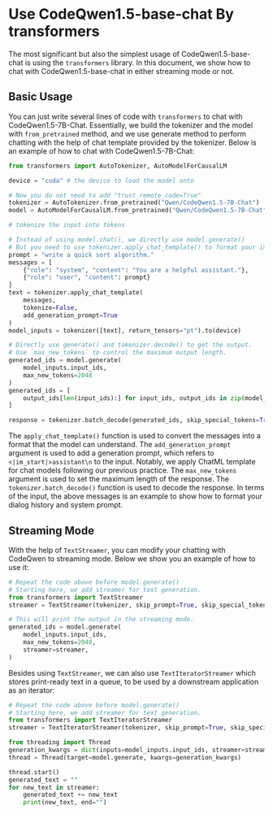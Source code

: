 # Use CodeQwen1.5-base-chat By transformers
The most significant but also the simplest usage of CodeQwen1.5-base-chat is using the `transformers` library. In this document, we show how to chat with CodeQwen1.5-base-chat in either streaming mode or not.

## Basic Usage
You can just write several lines of code with `transformers` to chat with CodeQwen1.5-7B-Chat. Essentially, we build the tokenizer and the model with `from_pretrained` method, and we use generate method to perform chatting with the help of chat template provided by the tokenizer. Below is an example of how to chat with CodeQwen1.5-7B-Chat:

```python
from transformers import AutoTokenizer, AutoModelForCausalLM

device = "cuda" # the device to load the model onto

# Now you do not need to add "trust_remote_code=True"
tokenizer = AutoTokenizer.from_pretrained("Qwen/CodeQwen1.5-7B-Chat")
model = AutoModelForCausalLM.from_pretrained("Qwen/CodeQwen1.5-7B-Chat", device_map="auto").eval()

# tokenize the input into tokens

# Instead of using model.chat(), we directly use model.generate()
# But you need to use tokenizer.apply_chat_template() to format your inputs as shown below
prompt = "write a quick sort algorithm."
messages = [
    {"role": "system", "content": "You are a helpful assistant."},
    {"role": "user", "content": prompt}
]
text = tokenizer.apply_chat_template(
    messages,
    tokenize=False,
    add_generation_prompt=True
)
model_inputs = tokenizer([text], return_tensors="pt").to(device)

# Directly use generate() and tokenizer.decode() to get the output.
# Use `max_new_tokens` to control the maximum output length.
generated_ids = model.generate(
    model_inputs.input_ids,
    max_new_tokens=2048
)
generated_ids = [
    output_ids[len(input_ids):] for input_ids, output_ids in zip(model_inputs.input_ids, generated_ids)
]

response = tokenizer.batch_decode(generated_ids, skip_special_tokens=True)[0]
```

The `apply_chat_template()` function is used to convert the messages into a format that the model can understand. 
The `add_generation_prompt` argument is used to add a generation prompt, which refers to `<|im_start|>assistant\n` to the input. Notably, we apply ChatML template for chat models following our previous practice. 
The `max_new_tokens` argument is used to set the maximum length of the response. The `tokenizer.batch_decode()` function is used to decode the response. In terms of the input, the above messages is an example to show how to format your dialog history and system prompt.


## Streaming Mode

With the help of `TextStreamer`, you can modify your chatting with CodeQwen to streaming mode. Below we show you an example of how to use it:


```python
# Repeat the code above before model.generate()
# Starting here, we add streamer for text generation.
from transformers import TextStreamer
streamer = TextStreamer(tokenizer, skip_prompt=True, skip_special_tokens=True)

# This will print the output in the streaming mode.
generated_ids = model.generate(
    model_inputs.input_ids,
    max_new_tokens=2048,
    streamer=streamer,
)
```

Besides using `TextStreamer`, we can also use `TextIteratorStreamer` which stores print-ready text in a queue, to be used by a downstream application as an iterator:

```python
# Repeat the code above before model.generate()
# Starting here, we add streamer for text generation.
from transformers import TextIteratorStreamer
streamer = TextIteratorStreamer(tokenizer, skip_prompt=True, skip_special_tokens=True)

from threading import Thread
generation_kwargs = dict(inputs=model_inputs.input_ids, streamer=streamer, max_new_tokens=2048)
thread = Thread(target=model.generate, kwargs=generation_kwargs)

thread.start()
generated_text = ""
for new_text in streamer:
    generated_text += new_text
    print(new_text, end="")
```
